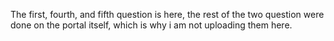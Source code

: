 The first, fourth, and fifth question is here, the rest of the two question were done on the portal itself, which is why i am not uploading them here. 
